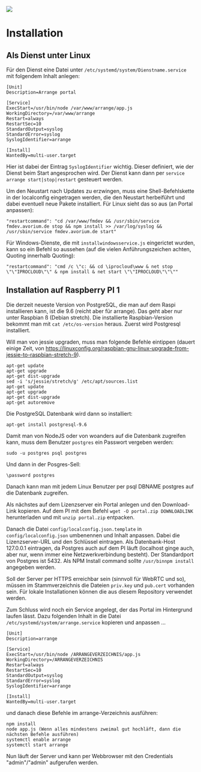 ![](https://teamcity.avorium.de/app/rest/builds/aggregated/strob:(buildType:(project:(id:AVT_FacilityManagement)))/statusIcon.svg)

# Installation

## Als Dienst unter Linux

Für den Dienst eine Datei unter ```/etc/systemd/system/Dienstname.service``` mit folgendem Inhalt anlegen:

```
[Unit]
Description=Arrange portal

[Service]
ExecStart=/usr/bin/node /var/www/arrange/app.js
WorkingDirectory=/var/www/arrange
Restart=always
RestartSec=10
StandardOutput=syslog
StandardError=syslog
SyslogIdentifier=arrange

[Install]
WantedBy=multi-user.target
```

Hier ist dabei der Eintrag ```SyslogIdentifier``` wichtig. Dieser definiert, wie der Dienst beim Start angesprochen wird.
Der Dienst kann dann per ```service arrange start|stop|restart``` gesteuert werden.

Um den Neustart nach Updates zu erzwingen, muss eine Shell-Befehlskette in der localconfig eingetragen werden, die den Neustart herbeiführt und dabei eventuell neue Pakete installiert. Für Linux sieht das so aus (an Portal anpassen):

```
"restartcommand": "cd /var/www/fmdev && /usr/sbin/service fmdev.avorium.de stop && npm install >> /var/log/syslog && /usr/sbin/service fmdev.avorium.de start"
```

Für Windows-Dienste, die mit ```installwindowsservice.js``` eingerictet wurden, kann so ein Befehl so aussehen (auf die vielen Anführungszeichen achten, Quoting innerhalb Quoting):

```
"restartcommand": "cmd /c \"c: && cd \iprocloud\www & net stop \"\"IPROCLOUD\"\" & npm install & net start \"\"IPROCLOUD\"\"\""
```


## Installation auf Raspberry PI 1

Die derzeit neueste Version von PostgreSQL, die man auf dem Raspi installieren kann, ist die 9.6 (reicht aber für arrange). Das geht aber nur unter Raspbian ß (Debian stretch). Die installierte Raspbian-Version bekommt man mit ```cat /etc/os-version``` heraus. Zuerst wird Postgresql installiert.

Will man von jessie upgraden, muss man folgende Befehle eintippen (dauert einige Zeit, von https://linuxconfig.org/raspbian-gnu-linux-upgrade-from-jessie-to-raspbian-stretch-9).

```
apt-get update
apt-get upgrade
apt-get dist-upgrade
sed -i 's/jessie/stretch/g' /etc/apt/sources.list
apt-get update
apt-get upgrade
apt-get dist-upgrade
apt-get autoremove
```

Die PostgreSQL Datenbank wird dann so installiert:

```
apt-get install postgresql-9.6
```

Damit man von NodeJS oder von woanders auf die Datenbank zugreifen kann, muss dem Benutzer ```postgres``` ein Passwort vergeben werden:

```
sudo -u postgres psql postgres
```

Und dann in der Posgres-Sell:

```
\password postgres
```

Danach kann man mit jedem Linux Benutzer per psql DBNAME postgres auf die Datenbank zugreifen.

Als nächstes auf dem Lizenzserver ein Portal anlegen und den Download-Link kopieren. Auf dem PI mit dem Befehl ```wget -O portal.zip DOWNLOADLINK``` herunterladen und mit ```unzip portal.zip``` entpacken.

Danach die Datei ```config/localconfig.json.template``` in ```config/localconfig.json``` umbenennen und Inhalt anpassen. Dabei die Lizenzserver-URL und den Schlüssel eintragen. Als Datenbank-Host 127.0.0.1 eintragen, da Postgres auch auf dem PI läuft (localhost ginge auch, aber nur, wenn immer eine Netzwerkverbindung besteht). Der Standardport von Postgres ist 5432. Als NPM Install command sollte ```/usr/binnpm install``` angegeben werden.

Soll der Server per HTTPS erreichbar sein (sinnvoll für WebRTC und so), müssen im Stammverzeichnis die Dateien ```priv.key``` und ```pub.cert``` vorhanden sein. Für lokale Installationen können die aus diesem Repository verwendet werden.

Zum Schluss wird noch ein Service angelegt, der das Portal im Hintergrund laufen lässt. Dazu folgenden Inhalt in die Datei ```/etc/systemd/system/arrange.service```
kopieren und anpassen ...

```
[Unit]
Description=arrange

[Service]
ExecStart=/usr/bin/node /ARRANGEVERZEICHNIS/app.js
WorkingDirectory=/ARRANGEVERZEICHNIS
Restart=always
RestartSec=10
StandardOutput=syslog
StandardError=syslog
SyslogIdentifier=arrange

[Install]
WantedBy=multi-user.target
```

und danach diese Befehle im arrange-Verzeichnis ausführen:
```
npm install
node app.js (Wenn alles mindestens zweimal gut hochläft, dann die nächsten Befehle ausführen)
systemctl enable arrange
systemctl start arrange
```

Nun läuft der Server und kann per Webbrowser mit den Credentials "admin"/"admin" aufgerufen werden.
